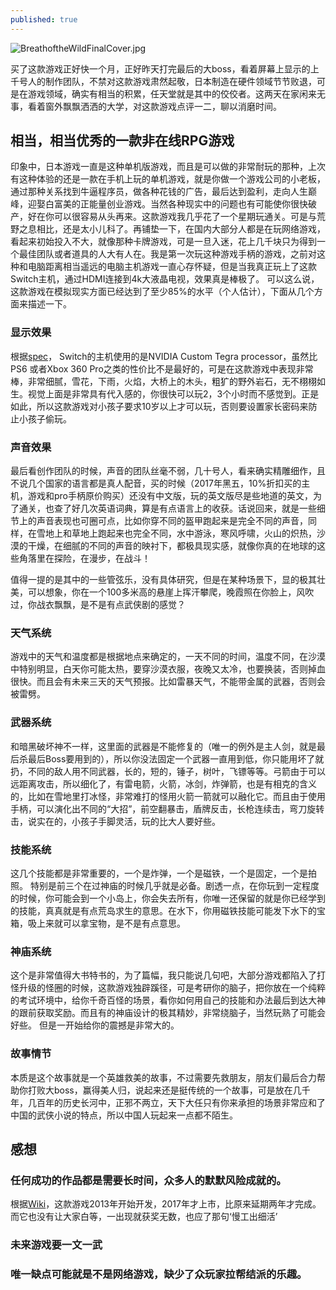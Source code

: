 ```yaml
---
published: true
---
```

![BreathoftheWildFinalCover.jpg]({{site.baseurl}}/images/BreathoftheWildFinalCover.jpg)

买了这款游戏正好快一个月，正好昨天打完最后的大boss，看着屏幕上显示的上千号人的制作团队，不禁对这款游戏肃然起敬，日本制造在硬件领域节节败退，可是在游戏领域，确实有相当的积累，任天堂就是其中的佼佼者。这两天在家闲来无事，看着窗外飘飘洒洒的大学，对这款游戏点评一二，聊以消磨时间。

## 相当，相当优秀的一款非在线RPG游戏

印象中，日本游戏一直是这种单机版游戏，而且是可以做的非常耐玩的那种，上次有这种体验的还是一款在手机上玩的单机游戏，就是你做一个游戏公司的小老板，通过那种关系找到牛逼程序员，做各种花钱的广告，最后达到盈利，走向人生巅峰，迎娶白富美的正能量创业游戏。当然各种现实中的问题也有可能使你很快破产，好在你可以很容易从头再来。这款游戏我几乎花了一个星期玩通关。可是与荒野之息相比，还是太小儿科了。再铺垫一下，在国内大部分人都是在玩网络游戏，看起来初始投入不大，就像那种卡牌游戏，可是一旦入迷，花上几千块只为得到一个最佳团队或者道具的人大有人在。我是第一次玩这种游戏手柄的游戏，之前对这种和电脑距离相当遥远的电脑主机游戏一直心存怀疑，但是当我真正玩上了这款Switch主机，通过HDMI连接到4k大液晶电视，效果真是棒极了。 可以这么说，这款游戏在模拟现实方面已经达到了至少85%的水平（个人估计），下面从几个方面来描述一下。

### 显示效果
根据[spec](https://www.nintendo.com/switch/features/tech-specs/)， Switch的主机使用的是NVIDIA Custom Tegra processor，虽然比PS6 或者Xbox 360 Pro之类的性价比不是最好的，可是在这款游戏中表现非常棒，非常细腻，雪花，下雨，火焰，大桥上的木头，粗犷的野外岩石，无不栩栩如生。视觉上面是非常具有代入感的，你很快可以玩2，3个小时而不感觉到。正是如此，所以这款游戏对小孩子要求10岁以上才可以玩，否则要设置家长密码来防止小孩子偷玩。

### 声音效果
最后看创作团队的时候，声音的团队丝毫不弱，几十号人，看来确实精雕细作，且不说几个国家的语言都是真人配音，买的时候（2017年黑五，10%折扣买的主机，游戏和pro手柄原价购买）还没有中文版，玩的英文版尽是些地道的英文，为了通关，也查了好几次英语词典，算是有点语言上的收获。话说回来，就是一些细节上的声音表现也可圈可点，比如你穿不同的盔甲跑起来是完全不同的声音，同样，在雪地上和草地上跑起来也完全不同，水中游泳，寒风呼啸，火山的炽热，沙漠的干燥，在细腻的不同的声音的映衬下，都极具现实感，就像你真的在地球的这些角落里在探险，在漫步，在战斗！

值得一提的是其中的一些管弦乐，没有具体研究，但是在某种场景下，显的极其壮美，可以想象，你在一个100多米高的悬崖上挥汗攀爬，晚霞照在你脸上，风吹过，你战衣飘飘，是不是有点武侠剧的感觉？

### 天气系统
游戏中的天气和温度都是根据地点来确定的，一天不同的时间，温度不同，在沙漠中特别明显，白天你可能太热，要穿沙漠衣服，夜晚又太冷，也要换装，否则掉血很快。而且会有未来三天的天气预报。比如雷暴天气，不能带金属的武器，否则会被雷劈。

### 武器系统
和暗黑破坏神不一样，这里面的武器是不能修复的（唯一的例外是主人剑，就是最后杀最后Boss要用到的），所以你没法固定一个武器一直用到低，你只能用坏了就扔，不同的敌人用不同武器，长的，短的，锤子，树叶，飞镖等等。弓箭由于可以远距离攻击，所以细化了，有雷电箭，火箭，冰剑，炸弹箭，也是有相克的含义的，比如在雪地里打冰怪，非常难打的怪用火箭一箭就可以融化它。而且由于使用手柄，可以演化出不同的“大招”，前空翻暴击，盾牌反击，长枪连续击，弯刀旋转击，说实在的，小孩子手脚灵活，玩的比大人要好些。

### 技能系统
这几个技能都是非常重要的，一个是炸弹，一个是磁铁，一个是固定，一个是拍照。 特别是前三个在过神庙的时候几乎就是必备。剧透一点，在你玩到一定程度的时候，你可能会到一个小岛上，你会失去所有，你唯一还保留的就是你已经学到的技能，真真就是有点荒岛求生的意思。在水下，你用磁铁技能可能发下水下的宝箱，吸上来就可以拿宝物，是不是有点意思。

### 神庙系统
这个是非常值得大书特书的，为了篇幅，我只能说几句吧，大部分游戏都陷入了打怪升级的怪圈的时候，这款游戏独辟蹊径，可是考研你的脑子，把你放在一个纯粹的考试环境中，给你千奇百怪的场景，看你如何用自己的技能和办法最后到达大神的跟前获取奖励。而且有的神庙设计的极其精妙，非常绕脑子，当然玩熟了可能会好些。 但是一开始给你的震撼是非常大的。

### 故事情节
本质是这个故事就是一个英雄救美的故事，不过需要先救朋友，朋友们最后合力帮助你打败大boss，赢得美人归，说起来还是挺传统的一个故事，可是放在几千年，几百年的历史长河中，正邪不两立，天下大任只有你来承担的场景非常应和了中国的武侠小说的特点，所以中国人玩起来一点都不陌生。

## 感想

### 任何成功的作品都是需要长时间，众多人的默默风险成就的。
根据[Wiki](https://zh.wikipedia.org/wiki/%E5%A1%9E%E5%B0%94%E8%BE%BE%E4%BC%A0%E8%AF%B4_%E6%97%B7%E9%87%8E%E4%B9%8B%E6%81%AF)，这款游戏2013年开始开发，2017年才上市，比原来延期两年才完成。而它也没有让大家白等，一出现就获奖无数，也应了那句‘慢工出细活’

### 未来游戏要一文一武

### 唯一缺点可能就是不是网络游戏，缺少了众玩家拉帮结派的乐趣。
